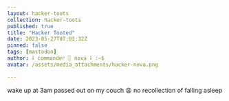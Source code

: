 ```yaml
---
layout: hacker-toots
collection: hacker-toots
published: true
title: "Hacker Tooted"
date: 2023-05-27T07:01:32Z
pinned: false
tags: [mastodon]
author: ⸸ commander ░ nova ⸸ :~$
avatar: /assets/media_attachments/hacker-nova.png

---
```


<p>wake up at 3am passed out on my couch 😩​ no recollection of falling asleep</p>


